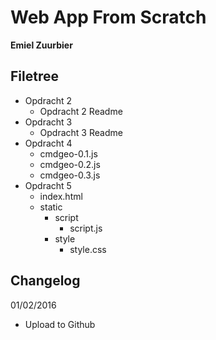 Web App From Scratch
====================

**Emiel Zuurbier**  

Filetree
--------

* Opdracht 2
  * Opdracht 2 Readme
* Opdracht 3
  * Opdracht 3 Readme
* Opdracht 4  
  * cmdgeo-0.1.js
  * cmdgeo-0.2.js
  * cmdgeo-0.3.js
* Opdracht 5
  * index.html
  * static
    * script
      * script.js
    * style
      * style.css
  

Changelog
---------

01/02/2016  
- Upload to Github

